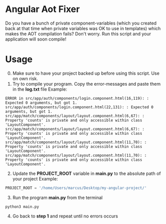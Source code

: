 # Angular Aot Fixer
Do you have a bunch of private component-variables (which you created back at that time when private variables was OK to use in templates) which makes the AOT compilation fails?
Don't worry. Run this script and your application will soon compile!

# Usage
0. Make sure to have your project backed up before using this script. Use on own risk.
1. Try to compile your program. Copy the error-messages and paste them in the **log.txt** file
Example:
```
ERROR in src/app/auth/components/login.component.html(16,119): : Expected 0 arguments, but got 1.
src/app/auth/components/login.component.html(22,131): : Expected 0 arguments, but got 1.
src/app/match/components/layout/layout.component.html(6,67): : Property 'counts' is private and only accessible within class 'LayoutComponent'.
src/app/match/components/layout/layout.component.html(6,67): : Property 'counts' is private and only accessible within class 'LayoutComponent'.
src/app/match/components/layout/layout.component.html(11,70): : Property 'counts' is private and only accessible within class 'LayoutComponent'.
src/app/match/components/layout/layout.component.html(11,70): : Property 'counts' is private and only accessible within class 'LayoutComponent'.
```

2. Update the **PROJECT_ROOT** variable in **main.py** to the absolute path of your project
Example:
```python
PROJECT_ROOT = '/home/Users/marcus/Desktop/my-angular-project/'
```

3. Run the program **main.py** from the terminal
```
python3 main.py
```

4. Go back to **step 1** and repeat until no errors occurs
